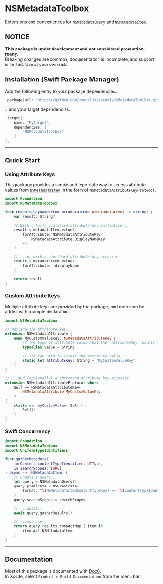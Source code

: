 # NSMetadataToolbox

Extensions and conveniences for
[`NSMetadataQuery`](https://developer.apple.com/documentation/foundation/nsmetadataquery)
and
[`NSMetadataItem`](https://developer.apple.com/documentation/foundation/nsmetadataitem)\.

## NOTICE

**This package is under development and not considered production-ready.**<br/>
Breaking changes are common, documentation is incomplete, and support is limited.  Use at your own risk.


## Installation (Swift Package Manager)

Add the following entry to your package dependencies...
```swift
.package(url: "https://github.com/ryanslikesocool/NSMetadataToolbox.git", from: "0.0.2"),
```
...and your target dependencies.
```swift
.target(
	name: "MyTarget",
	dependencies: [
		"NSMetadataToolbox",
	]
),
```

---


## Quick Start

### Using Attribute Keys

This package provides a simple and type-safe way to access attribute values from
[`NSMetadataItem`](https://developer.apple.com/documentation/foundation/nsmetadataitem)
in the form of `NSMetadataAttributeKeyProtocol`.
```swift
import Foundation
import NSMetadataToolbox

func readDisplayName(from metadataItem: NSMetadataItem) -> String? {
	var result: String?

	// With a fully qualified attribute key initializer...
	result = metadataItem.value(
		forAttribute: NSMetadataAttributeKey<
			NSMetadataAttribute.DisplayNameKey
		>()
	)

	// ...or with a shorthand attribute key accessor.
	result = metadataItem.value(
		forAttribute: .displayName
	)

	return result
}
```


### Custom Attribute Keys

Multiple attribute keys are provided by the package,
and more can be added with a simple declaration.
```swift
import NSMetadataToolbox

// Declare the attribute key...
extension NSMetadataAttribute {
	enum MyCustomValueKey: NSMetadataAttributeKey {
		// The type of attribute value that the `attributeKey` points to.
		typealias Value = String

		// The key used to access the attribute value.
		static let attributeKey: String = "MyCustomValueKey"
	}
}

// ...and (optionally) a shorthand attribute key accessor.
extension NSMetadataAttributeProtocol where
	Self == NSMetadataAttributeKey<
		NSMetadataAttribute.MyCustomValueKey
	>
{
	static var myCustomValue: Self {
		Self()
	}
}
```


### Swift Concurrency

```swift
import Foundation
import NSMetadataToolbox
import UniformTypeIdentifiers

func gatherMetadata(
	forContent contentTypeIdentifier: UTType,
	in searchScopes: [URL]
) async -> [NSMetadataItem] {
	// Create a query...
	let query = NSMetadataQuery()
	query.predicate = NSPredicate(
		format: "\(NSMetadataItemContentTypeKey) == '\(contentTypeIdentifier.identifier)'"
	)
	query.searchScopes = searchScopes

	// ...await...
	await query.gatherResults()

	// ...and use.
	return query.results.compactMap { item in
		item as? NSMetadataItem
	}
}
```

---


## Documentation
Most of this package is documented with
[DocC](https://www.swift.org/documentation/docc/)\.
<br/>
In Xcode, select `Product > Build Documentation` from the menu bar.
